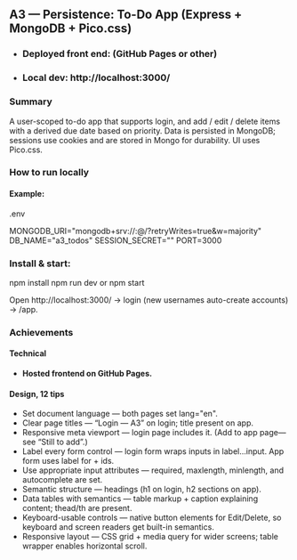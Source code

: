 ## A3 — Persistence: To-Do App (Express + MongoDB + Pico.css)

- ### Deployed front end: (GitHub Pages or other)
- ### Local dev: http://localhost:3000/

### Summary

A user-scoped to-do app that supports login, and add / edit / delete items with a derived due date based on priority. Data is persisted in MongoDB; sessions use cookies and are stored in Mongo for durability. UI uses Pico.css.

### How to run locally

#### Example: 

.env

MONGODB_URI="mongodb+srv://<user>:<pass>@<host>/?retryWrites=true&w=majority"
DB_NAME="a3_todos"
SESSION_SECRET="<random-long-string>"
PORT=3000


### Install & start:

npm install
npm run dev or npm start


Open http://localhost:3000/ → login (new usernames auto-create accounts) → /app.


### Achievements

#### Technical

- **Hosted frontend on GitHub Pages.**

#### Design, 12 tips

- Set document language — both pages set lang="en". 
- Clear page titles — “Login — A3” on login; title present on app. 
- Responsive meta viewport — login page includes it. (Add to app page—see “Still to add”.) 
- Label every form control — login form wraps inputs in label…input. App form uses label for + ids. 
- Use appropriate input attributes — required, maxlength, minlength, and autocomplete are set. 
- Semantic structure — headings (h1 on login, h2 sections on app). 
- Data tables with semantics — table markup + caption explaining content; thead/th are present.
- Keyboard-usable controls — native button elements for Edit/Delete, so keyboard and screen readers get built-in semantics. 
- Responsive layout — CSS grid + media query for wider screens; table wrapper enables horizontal scroll.
